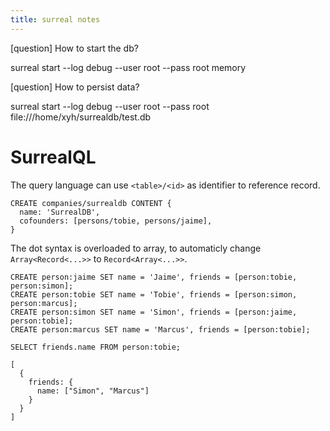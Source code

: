 ```yaml
---
title: surreal notes
---
```


[question] How to start the db?

surreal start --log debug --user root --pass root memory

[question] How to persist data?

surreal start --log debug --user root --pass root file:///home/xyh/surrealdb/test.db

# SurrealQL

The query language can use `<table>/<id>` as identifier to reference record.

```
CREATE companies/surrealdb CONTENT {
  name: 'SurrealDB',
  cofounders: [persons/tobie, persons/jaime],
}
```

The dot syntax is overloaded to array,
to automaticly change `Array<Record<...>>`
to `Record<Array<...>>`.

```
CREATE person:jaime SET name = 'Jaime', friends = [person:tobie, person:simon];
CREATE person:tobie SET name = 'Tobie', friends = [person:simon, person:marcus];
CREATE person:simon SET name = 'Simon', friends = [person:jaime, person:tobie];
CREATE person:marcus SET name = 'Marcus', friends = [person:tobie];

SELECT friends.name FROM person:tobie;

[
  {
    friends: {
      name: ["Simon", "Marcus"]
    }
  }
]
```
